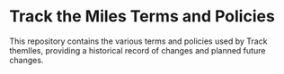 # Track the Miles Terms and Policies
This repository contains the various terms and policies used by Track themIles, providing a historical record of changes and planned future changes.
